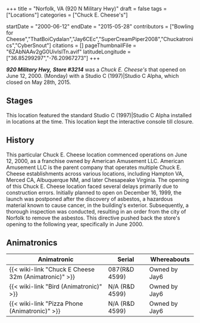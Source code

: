 +++
title = "Norfolk, VA (920 N Military Hwy)"
draft = false
tags = ["Locations"]
categories = ["Chuck E. Cheese's"]


startDate = "2000-06-12"
endDate = "2015-05-28"
contributors = ["Bowling for Cheese","ThatBoiCydalan","Jay6CEc","SuperCreamPiper2008","Chuckatronics","CyberSnout"]
citations = []
pageThumbnailFile = "6ZAbNAAv2gG0UivlslTn.avif"
latitudeLongitude = ["36.85299297","-76.20967273"]
+++

***920 Military Hwy,*** ***Store #3214*** was a *Chuck E. Cheese's* that opened on June 12, 2000. (Monday) with a Studio C (1997)|Studio C Alpha, which closed on May 28th, 2015.

## Stages

This location featured the standard Studio C (1997)|Studio C Alpha installed in locations at the time. This location kept the interactive console till closure.

## History

This particular Chuck E. Cheese location commenced operations on June 12, 2000, as a franchise owned by American Amusement LLC. American Amusement LLC is the parent company that operates multiple Chuck E. Cheese establishments across various locations, including Hampton VA, Merced CA, Albuquerque NM, and later Chesapeake Virginia. The opening of this Chuck E. Cheese location faced several delays primarily due to construction errors. Initially planned to open on December 16, 1999, the launch was postponed after the discovery of asbestos, a hazardous material known to cause cancer, in the building's exterior. Subsequently, a thorough inspection was conducted, resulting in an order from the city of Norfolk to remove the asbestos. This directive pushed back the store's opening to the following year, specifically in June 2000.

## Animatronics

| Animatronic                                                | Serial             | Whereabouts   |
|------------------------------------------------------------|--------------------|---------------|
| {{< wiki-link "Chuck E Cheese 32m (Animatronic)" >}} | 087(R&amp;D 4599)  | Owned by Jay6 |
| {{< wiki-link "Bird (Animatronic)" >}}               | N/A (R&amp;D 4599) | Owned by Jay6 |
| {{< wiki-link "Pizza Phone (Animatronic)" >}}        | N/A (R&amp;D 4599) | Owned by Jay6 |